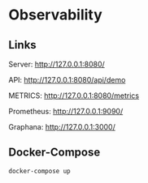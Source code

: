 # Observability

## Links

Server: http://127.0.0.1:8080/

API: http://127.0.0.1:8080/api/demo

METRICS: http://127.0.0.1:8080/metrics

Prometheus: http://127.0.0.1:9090/

Graphana: http://127.0.0.1:3000/

## Docker-Compose

```shell
docker-compose up
```